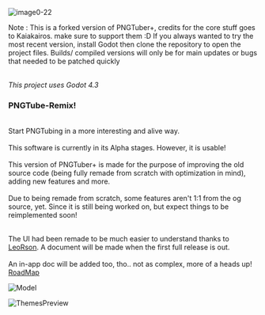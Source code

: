 ![image0-22](https://github.com/MudkipWorld/PNGTuber-Remix/assets/94318023/47bd9ee0-13e3-4ad8-af88-90dd5fa34628)

Note : This is a forked version of PNGTuber+, credits for the core stuff goes to Kaiakairos. make sure to support them :D
If you always wanted to try the most recent version, install Godot then clone the repository to open the project files. Builds/ compiled versions will only be for main updates or bugs that needed to be patched quickly 

_<br> This project uses Godot 4.3 </br>_


<h3>PNGTube-Remix!</h3>
<br>Start PNGTubing in a more interesting and alive way.</br>
<br>This software is currently in its Alpha stages. However, it is usable!</br>
<br>This version of PNGTuber+ is made for the purpose of improving the old source code (being fully remade from scratch with optimization in mind), adding new features and more.</br>
<br>Due to being remade from scratch, some features aren't 1:1 from the og source, yet. Since it is still being worked on, but expect things to be reimplemented soon!</br>

<br>The UI had been remade to be much easier to understand thanks to [LeoRson](https://github.com/LeoRson). A document will be made when the first full release is out.</br>
<br>An in-app doc will be added too, tho.. not as complex, more of a heads up!</br>
[RoadMap](https://trello.com/b/w9Iz2vah/pngtuber-remix)

![Model](https://github.com/user-attachments/assets/a5e98f4d-52c8-48a9-83c0-1c2337c307fd)

![ThemesPreview](https://github.com/user-attachments/assets/c2abcb85-06dd-4128-92bd-4b598182ec15)

